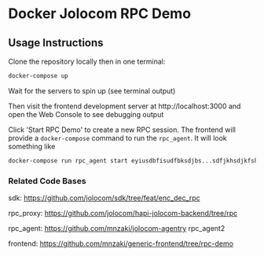 # Docker Jolocom RPC Demo

## Usage Instructions

Clone the repository locally then in one terminal:
```sh
docker-compose up
```

Wait for the servers to spin up (see terminal output)

Then visit the frontend development server at http://localhost:3000 
and open the Web Console to see debugging output

Click 'Start RPC Demo' to create a new RPC session. The frontend will provide a
`docker-compose` command to run the `rpc_agent`. It will look something like

```sh
docker-compose run rpc_agent start eyiusdbfisudfbksdjbs...sdfjkhsdjkfshk
```

### Related Code Bases

sdk: https://github.com/jolocom/sdk/tree/feat/enc_dec_rpc

rpc_proxy: https://github.com/jolocom/hapi-jolocom-backend/tree/rpc

rpc_agent: https://github.com/mnzaki/jolocom-agentry rpc_agent2

frontend: https://github.com/mnzaki/generic-frontend/tree/rpc-demo
